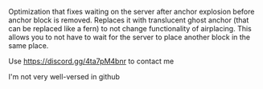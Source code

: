 Optimization that fixes waiting on the server after anchor explosion before anchor block is removed. Replaces it with translucent ghost anchor  (that can be replaced like a fern) to not change functionality of airplacing.
This allows you to not have to wait for the server to place another block in the same place.

Use
https://discord.gg/4ta7pM4bnr
to contact me

I'm not very well-versed in github
